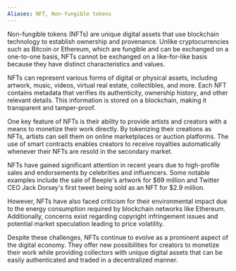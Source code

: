 ```yaml
---
Aliases: NFT, Non-fungible tokens
---
```


Non-fungible tokens (NFTs) are unique digital assets that use blockchain technology to establish ownership and provenance. Unlike cryptocurrencies such as Bitcoin or Ethereum, which are fungible and can be exchanged on a one-to-one basis, NFTs cannot be exchanged on a like-for-like basis because they have distinct characteristics and values.

NFTs can represent various forms of digital or physical assets, including artwork, music, videos, virtual real estate, collectibles, and more. Each NFT contains metadata that verifies its authenticity, ownership history, and other relevant details. This information is stored on a blockchain, making it transparent and tamper-proof.

One key feature of NFTs is their ability to provide artists and creators with a means to monetize their work directly. By tokenizing their creations as NFTs, artists can sell them on online marketplaces or auction platforms. The use of smart contracts enables creators to receive royalties automatically whenever their NFTs are resold in the secondary market.

NFTs have gained significant attention in recent years due to high-profile sales and endorsements by celebrities and influencers. Some notable examples include the sale of Beeple's artwork for $69 million and Twitter CEO Jack Dorsey's first tweet being sold as an NFT for $2.9 million.

However, NFTs have also faced criticism for their environmental impact due to the energy consumption required by blockchain networks like Ethereum. Additionally, concerns exist regarding copyright infringement issues and potential market speculation leading to price volatility.

Despite these challenges, NFTs continue to evolve as a prominent aspect of the digital economy. They offer new possibilities for creators to monetize their work while providing collectors with unique digital assets that can be easily authenticated and traded in a decentralized manner.